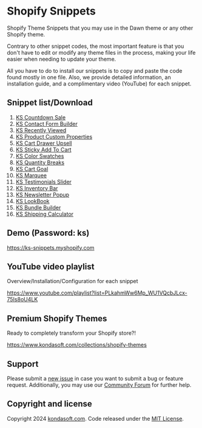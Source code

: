 # Shopify Snippets
Shopify Theme Snippets that you may use in the Dawn theme or any other Shopify theme. 

Contrary to other snippet codes, the most important feature is that you don't have to edit or modify any theme files in the process, making your life easier when needing to update your theme. 

All you have to do to install our snippets is to copy and paste the code found mostly in one file. Also, we provide detailed information, an installation guide, and a complimentary video (YouTube) for each snippet. 


## Snippet list/Download 
1. [KS Countdown Sale](https://www.kondasoft.com/collections/shopify-snippets/products/ks-countdown-sale)
2. [KS Contact Form Builder](https://www.kondasoft.com/collections/shopify-snippets/products/ks-contact-form-builder)
3. [KS Recently Viewed](https://www.kondasoft.com/collections/shopify-snippets/products/ks-recently-viewed)
4. [KS Product Custom Properties](https://www.kondasoft.com/collections/shopify-snippets/products/ks-product-custom-properties)
5. [KS Cart Drawer Upsell](https://www.kondasoft.com/collections/shopify-snippets/products/ks-cart-drawer-upsell)
6. [KS Sticky Add To Cart](https://www.kondasoft.com/collections/shopify-snippets/products/ks-sticky-add-to-cart)
7. [KS Color Swatches](https://www.kondasoft.com/collections/shopify-snippets/products/ks-color-swatches)
8. [KS Quantity Breaks](https://www.kondasoft.com/collections/shopify-snippets/products/ks-quantity-breaks)
9. [KS Cart Goal](https://www.kondasoft.com/collections/shopify-snippets/products/ks-cart-goal)
10. [KS Marquee](https://www.kondasoft.com/collections/shopify-snippets/products/ks-marquee)
11. [KS Testimonials Slider](https://www.kondasoft.com/collections/shopify-snippets/products/ks-testimonials-slider)
12. [KS Inventory Bar](https://www.kondasoft.com/collections/shopify-snippets/products/ks-inventory-bar)
13. [KS Newsletter Popup](https://www.kondasoft.com/collections/shopify-snippets/products/ks-newsletter-popup)
14. [KS LookBook](https://www.kondasoft.com/collections/shopify-snippets/products/ks-lookbook)
15. [KS Bundle Builder](https://www.kondasoft.com/collections/shopify-snippets/products/ks-bundle-builder)
16. [KS Shipping Calculator](https://www.kondasoft.com/collections/shopify-snippets/products/ks-shipping-calculator)

## Demo (Password: ks)
https://ks-snippets.myshopify.com

## YouTube video playlist
Overview/Installation/Configuration for each snippet

https://www.youtube.com/playlist?list=PLkahmWw6Mp_WU1VQcbJLcx-75Is8oU4LK


## Premium Shopify Themes
Ready to completely transform your Shopify store?! 

https://www.kondasoft.com/collections/shopify-themes

## Support
Please submit a [new issue](https://github.com/kondasoft/ks-shopify-snippets/issues/new) in case you want to submit a bug or feature request. Additionally, you may use our [Community Forum](https://community.kondasoft.com/) for further help.

## Copyright and license
Copyright 2024 [kondasoft.com](https://www.kondasoft.com). Code released under the [MIT License](https://github.com/kondasoft/ks-shopify-snippets/blob/master/LICENSE).

